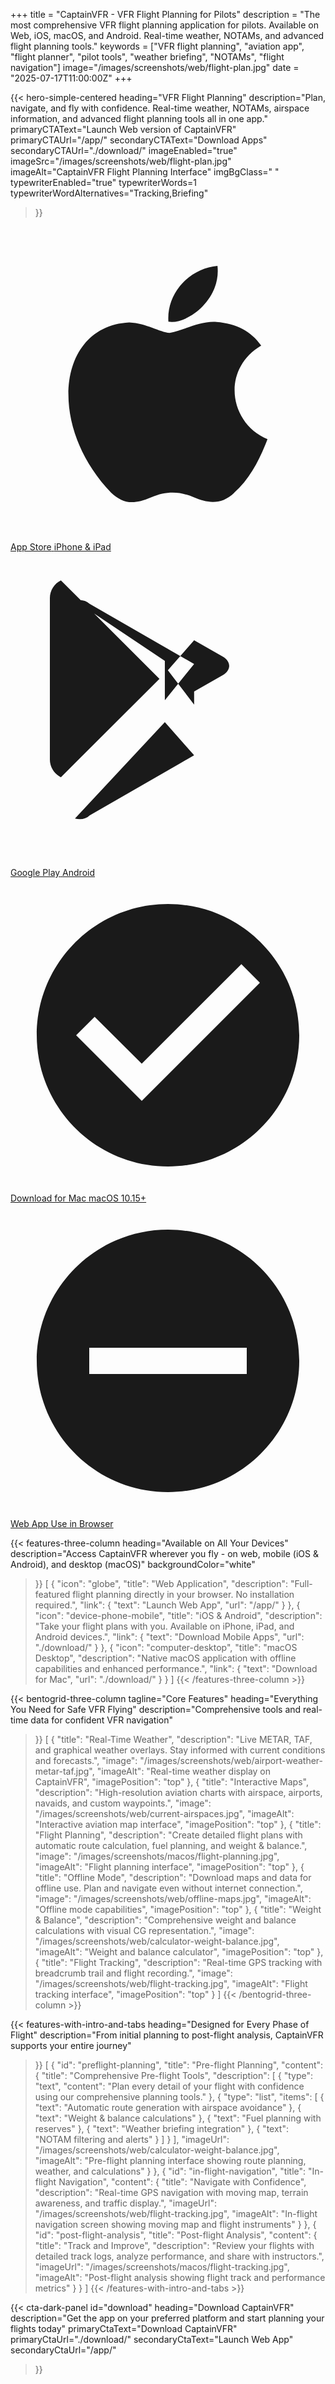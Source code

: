 +++
title = "CaptainVFR - VFR Flight Planning for Pilots"
description = "The most comprehensive VFR flight planning application for pilots. Available on Web, iOS, macOS, and Android. Real-time weather, NOTAMs, and advanced flight planning tools."
keywords = ["VFR flight planning", "aviation app", "flight planner", "pilot tools", "weather briefing", "NOTAMs", "flight navigation"]
image="/images/screenshots/web/flight-plan.jpg"
date = "2025-07-17T11:00:00Z"
+++

{{< hero-simple-centered
heading="VFR Flight Planning"
description="Plan, navigate, and fly with confidence. Real-time weather, NOTAMs, airspace information, and advanced flight planning tools all in one app."
primaryCTAText="Launch Web version of CaptainVFR"
primaryCTAUrl="/app/"
secondaryCTAText="Download Apps"
secondaryCTAUrl="./download/"
imageEnabled="true"
imageSrc="/images/screenshots/web/flight-plan.jpg"
imageAlt="CaptainVFR Flight Planning Interface"
imgBgClass=" "
typewriterEnabled="true"
typewriterWords=1
typewriterWordAlternatives="Tracking,Briefing"
>}}

<div class="mt-8 grid grid-cols-1 sm:grid-cols-2 lg:grid-cols-4 gap-4 max-w-5xl mx-auto justify-center text-center">
  <a href="https://apps.apple.com/app/captainvfr" class="flex flex-col items-center p-4 bg-white/10 rounded-lg hover:bg-white/20 transition-colors">
    <svg class="w-12 h-12 mb-2" fill="currentColor" viewBox="0 0 24 24">
      <path d="M17.05 20.28c-.98.95-2.05.8-3.08.35-1.09-.46-2.09-.48-3.24 0-1.44.62-2.2.44-3.06-.35C2.79 15.25 3.51 7.59 9.05 7.31c1.35.07 2.29.74 3.08.8 1.18-.24 2.31-.93 3.57-.84 1.51.12 2.65.72 3.4 1.8-3.12 1.87-2.38 5.98.48 7.13-.57 1.5-1.31 2.99-2.54 4.09l.01-.01zM12.03 7.25c-.15-2.23 1.66-4.07 3.74-4.25.29 2.58-2.34 4.5-3.74 4.25z"/>
    </svg>
    <span class="text-sm font-medium">App Store</span>
    <span class="text-xs opacity-75">iPhone & iPad</span>
  </a>

  <a href="https://play.google.com/store/apps/details?id=com.captainvfr" class="flex flex-col items-center p-4 bg-white/10 rounded-lg hover:bg-white/20 transition-colors">
    <svg class="w-12 h-12 mb-2" fill="currentColor" viewBox="0 0 24 24">
      <path d="M3 20.5v-17c0-.59.34-1.11.84-1.35l7.51 7.5-7.51 7.5c-.5-.25-.84-.76-.84-1.35zm8.76-7.55L4.91 20.3c.12.03.25.05.38.05.28 0 .54-.1.74-.29l7.96-4.58-2.23-2.53zm2.23-2.33l2.17-1.24c.67-.39.67-1.04 0-1.43l-2.17-1.24L11.99 9l2 2.62zm-2.23-2.34L4.91 3.7c.12-.03.25-.05.38-.05.28 0 .54.1.74.29l7.96 4.58-2.23 2.76z"/>
    </svg>
    <span class="text-sm font-medium">Google Play</span>
    <span class="text-xs opacity-75">Android</span>
  </a>

  <a href="/downloads/CaptainVFR.dmg" class="flex flex-col items-center p-4 bg-white/10 rounded-lg hover:bg-white/20 transition-colors">
    <svg class="w-12 h-12 mb-2" fill="currentColor" viewBox="0 0 24 24">
      <path d="M12 2C6.48 2 2 6.48 2 12s4.48 10 10 10 10-4.48 10-10S17.52 2 12 2zm-2 15l-5-5 1.41-1.41L10 14.17l7.59-7.59L19 8l-9 9z"/>
    </svg>
    <span class="text-sm font-medium">Download for Mac</span>
    <span class="text-xs opacity-75">macOS 10.15+</span>
  </a>

  <a href="/app/" class="flex flex-col items-center p-4 bg-white/10 rounded-lg hover:bg-white/20 transition-colors">
    <svg class="w-12 h-12 mb-2" fill="currentColor" viewBox="0 0 24 24">
      <path d="M12 2C17.52 2 22 6.48 22 12s-4.48 10-10 10S2 17.52 2 12 6.48 2 12 2zM6 13h12v-2H6v2z"/>
    </svg>
    <span class="text-sm font-medium">Web App</span>
    <span class="text-xs opacity-75">Use in Browser</span>
  </a>
</div>


{{< features-three-column
  heading="Available on All Your Devices"
  description="Access CaptainVFR wherever you fly - on web, mobile (iOS & Android), and desktop (macOS)"
  backgroundColor="white"
>}}
[
  {
    "icon": "globe",
    "title": "Web Application",
    "description": "Full-featured flight planning directly in your browser. No installation required.",
    "link": {
      "text": "Launch Web App",
      "url": "/app/"
    }
  },
  {
    "icon": "device-phone-mobile",
    "title": "iOS & Android",
    "description": "Take your flight plans with you. Available on iPhone, iPad, and Android devices.",
    "link": {
      "text": "Download Mobile Apps",
      "url": "./download/"
    }
  },
  {
    "icon": "computer-desktop",
    "title": "macOS Desktop",
    "description": "Native macOS application with offline capabilities and enhanced performance.",
    "link": {
      "text": "Download for Mac",
      "url": "./download/"
    }
  }
]
{{< /features-three-column >}}

{{< bentogrid-three-column
  tagline="Core Features"
  heading="Everything You Need for Safe VFR Flying"
  description="Comprehensive tools and real-time data for confident VFR navigation"
>}}
[
  {
    "title": "Real-Time Weather",
    "description": "Live METAR, TAF, and graphical weather overlays. Stay informed with current conditions and forecasts.",
    "image": "/images/screenshots/web/airport-weather-metar-taf.jpg",
    "imageAlt": "Real-time weather display on CaptainVFR",
    "imagePosition": "top"
  },
  {
    "title": "Interactive Maps",
    "description": "High-resolution aviation charts with airspace, airports, navaids, and custom waypoints.",
    "image": "/images/screenshots/web/current-airspaces.jpg",
    "imageAlt": "Interactive aviation map interface",
    "imagePosition": "top"
  },
  {
    "title": "Flight Planning",
    "description": "Create detailed flight plans with automatic route calculation, fuel planning, and weight & balance.",
    "image": "/images/screenshots/macos/flight-planning.jpg",
    "imageAlt": "Flight planning interface",
    "imagePosition": "top"
  },
  {
    "title": "Offline Mode",
    "description": "Download maps and data for offline use. Plan and navigate even without internet connection.",
    "image": "/images/screenshots/web/offline-maps.jpg",
    "imageAlt": "Offline mode capabilities",
    "imagePosition": "top"
  },
  {
    "title": "Weight & Balance",
    "description": "Comprehensive weight and balance calculations with visual CG representation.",
    "image": "/images/screenshots/web/calculator-weight-balance.jpg",
    "imageAlt": "Weight and balance calculator",
    "imagePosition": "top"
  },
  {
    "title": "Flight Tracking",
    "description": "Real-time GPS tracking with breadcrumb trail and flight recording.",
    "image": "/images/screenshots/web/flight-tracking.jpg",
    "imageAlt": "Flight tracking interface",
    "imagePosition": "top"
  }
]
{{< /bentogrid-three-column >}}

{{< features-with-intro-and-tabs
    heading="Designed for Every Phase of Flight" 
    description="From initial planning to post-flight analysis, CaptainVFR supports your entire journey" 
  >}}
    [
      {
        "id": "preflight-planning",
        "title": "Pre-flight Planning",
        "content": {
          "title": "Comprehensive Pre-flight Tools",
          "description": [
            {
              "type": "text",
              "content": "Plan every detail of your flight with confidence using our comprehensive planning tools."
            },
            {
              "type": "list",
              "items": [
                {
                  "text": "Automatic route generation with airspace avoidance"
                },
                {
                  "text": "Weight & balance calculations"
                },
                {
                  "text": "Fuel planning with reserves"
                },
                {
                  "text": "Weather briefing integration"
                },
                {
                  "text": "NOTAM filtering and alerts"
                }
              ]
            }
          ],
          "imageUrl": "/images/screenshots/web/calculator-weight-balance.jpg",
          "imageAlt": "Pre-flight planning interface showing route planning, weather, and calculations"
        }
      },
      {
        "id": "in-flight-navigation",
        "title": "In-flight Navigation",
        "content": {
          "title": "Navigate with Confidence",
          "description": "Real-time GPS navigation with moving map, terrain awareness, and traffic display.",
          "imageUrl": "/images/screenshots/web/flight-tracking.jpg",
          "imageAlt": "In-flight navigation screen showing moving map and flight instruments"
        }
      },
      {
        "id": "post-flight-analysis",
        "title": "Post-flight Analysis",
        "content": {
          "title": "Track and Improve",
          "description": "Review your flights with detailed track logs, analyze performance, and share with instructors.",
          "imageUrl": "/images/screenshots/macos/flight-tracking.jpg",
          "imageAlt": "Post-flight analysis showing flight track and performance metrics"
        }
      }
    ]
  {{< /features-with-intro-and-tabs >}}

{{< cta-dark-panel 
  id="download"
  heading="Download CaptainVFR"
  description="Get the app on your preferred platform and start planning your flights today"
  primaryCtaText="Download CaptainVFR"
  primaryCtaUrl="./download/"
  secondaryCtaText="Launch Web App"
  secondaryCtaUrl="/app/"
>}}
